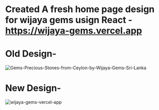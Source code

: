 # Created A fresh home page design for wijaya gems usign React - https://wijaya-gems.vercel.app 

# Old Design-


![Gems-Precious-Stones-from-Ceylon-by-Wijaya-Gems-Sri-Lanka](https://github.com/user-attachments/assets/4e81862d-babb-4c15-a90d-1fc700d70977)



# New Design-




![wijaya-gems-vercel-app](https://github.com/user-attachments/assets/2104cce0-3d25-411e-94c1-2301e36268f4)

